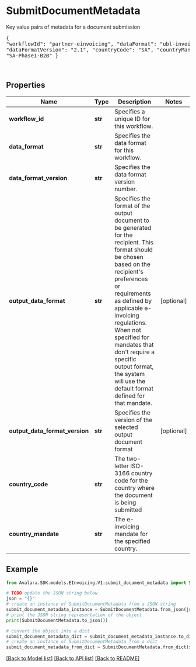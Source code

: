 # SubmitDocumentMetadata

Key value pairs of metadata for a document submission <br><pre>{  \"workflowId\": \"partner-einvoicing\", \"dataFormat\": \"ubl-invoice\", \"dataFormatVersion\": \"2.1\", \"countryCode\": \"SA\", \"countryMandate\": \"SA-Phase1-B2B\" }</pre> <br> 

## Properties

Name | Type | Description | Notes
------------ | ------------- | ------------- | -------------
**workflow_id** | **str** | Specifies a unique ID for this workflow. | 
**data_format** | **str** | Specifies the data format for this workflow. | 
**data_format_version** | **str** | Specifies the data format version number. | 
**output_data_format** | **str** | Specifies the format of the output document to be generated for the recipient. This format should be chosen based on the recipient&#39;s preferences or requirements as defined by applicable e-invoicing regulations. When not specified for mandates that don&#39;t require a specific output format, the system will use the default format defined for that mandate. | [optional] 
**output_data_format_version** | **str** | Specifies the version of the selected output document format | [optional] 
**country_code** | **str** | The two-letter ISO-3166 country code for the country where the document is being submitted | 
**country_mandate** | **str** | The e-invoicing mandate for the specified country. | 

## Example

```python
from Avalara.SDK.models.EInvoicing.V1.submit_document_metadata import SubmitDocumentMetadata

# TODO update the JSON string below
json = "{}"
# create an instance of SubmitDocumentMetadata from a JSON string
submit_document_metadata_instance = SubmitDocumentMetadata.from_json(json)
# print the JSON string representation of the object
print(SubmitDocumentMetadata.to_json())

# convert the object into a dict
submit_document_metadata_dict = submit_document_metadata_instance.to_dict()
# create an instance of SubmitDocumentMetadata from a dict
submit_document_metadata_from_dict = SubmitDocumentMetadata.from_dict(submit_document_metadata_dict)
```
[[Back to Model list]](../README.md#documentation-for-models) [[Back to API list]](../README.md#documentation-for-api-endpoints) [[Back to README]](../README.md)


